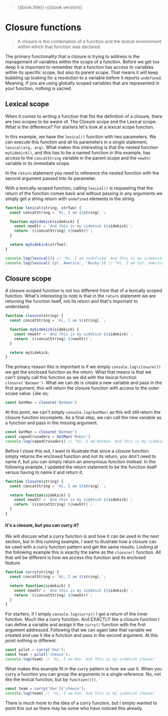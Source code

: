 > {{book.title}} v{{book.version}}

# Closure functions

> A closure is the combination of a function and the lexical environment within which that function was declared.

The primary functionality that a closure is trying to address is the management of variables within the scope of a function. Before we get too deep it is important to remember that a function has access to variables within its specific scope, but also its parent scope. That means it will keep bubbling up looking for a resolution to a variable before it reports `undefined`. Meaning, if you are using globally scoped variables that are represented in your function, nothing is sacred.

## Lexical scope

When it comes to writing a function that fits the definition of a closure, there are two scopes to be aware of. The Closure scope and the Lexical scope. What is the difference? For starters let's look at a lexical scope function.

In this example, we have the `lexical()` function with two parameters. We can execute this function and all its parameters in a single statement, `lexical(arg, arg)`. What makes this interesting is that the nested function `mySidekick()`, and this has to be a named function in this example, has access to the `concatString` variable in the parent scope and the `newStr` variable in its immediate scope.

In the `return` statement you need to reference the nested function with the second argument passed into its parameter.

With a lexically scoped function, calling `lexical()` is requesting that the return of the function comes back and without passing in any arguments we simply get a string return with `undefined` elements in the string.

```js
function lexical(string, strTwo) {
  const concatString = `Hi, I am ${string}.`;

  function mySidekick(sidekick) {
    const newStr = `And this is my sidekick ${sidekick}`;
    return `${concatString} ${newStr}`;
  }

  return mySidekick(strTwo);
}

console.log(lexical()) // "Hi, I am undefined. And this is my sidekick undefined"
console.log(lexical('Cpt. America', 'Bucky')) // "Hi, I am Cpt. America. And this is my sidekick Bucky"
```

## Closure scope

A closure scoped function is not too different from that of a lexically scoped function. What's interesting to note is that in the `return` statement we are returning the function itself, not its return and that's important to understand.

```js
function closure(string) {
  const concatString = `Hi, I am ${string}.`;

  function mySidekick(sidekick) {
    const newStr = `And this is my sidekick ${sidekick}`;
    return `${concatString} ${newStr}`;
  }

  return mySidekick;
}
```

The primary reason this is important is if we simply `console.log(closure())` we get the enclosed function as the return. What that means is that we can't simply call this function as we did with the lexical function `closure('Batman')`. What we can do is create a new variable and pass in the first argument, this will return the closure function with access to the outer scope value. Like so;

```js
const batMan = closure('Batman')
```

At this point, we can't simply `console.log(batMan)` as this will still return the closure function incomplete. As a final step, we can call the new variable as a function and pass in the missing argument.

```js
const batMan = closure('Batman')
const capedCrusaders = batMan('Robin')
console.log(capedCrusaders) // "Hi, I am Batman. And this is my sidekick Robin"
```

Before I close this out, I want to illustrate that since a closure function simply returns the enclosed function and not its return, you don't need to name it, but you can simply return an anonymous function instead. In the following example, I updated the return statement to be the function itself versus having to name it and return it.

```js
function closure(string) {
  const concatString = `Hi, I am ${string}.`;

  return function(sidekick) {
    const newStr = `And this is my sidekick ${sidekick}`;
    return `${concatString} ${newStr}`;
  }
}
```

#### It's a closure, but you can curry it?

We will discuss what a curry function is and how it can be used in the next section, but in this running example, I want to illustrate how a closure can be used with a curry function pattern and get the same results. Looking at the following example this is exactly the same as the `closure()` function. All that will be different is how we access this function and its enclosed feature.

```js
function curry(string) {
  const concatString = `Hi, I am ${string}.`;

  return function(sidekick) {
    const newStr = `And this is my sidekick ${sidekick}`;
    return `${concatString} ${newStr}`;
  }
}
```

For starters, if I simply `console.log(curry()` I get a return of the inner function. Much like a curry function. And EXACTLY like a closure function I can define a variable and assign it the `curry()` function with the first argument addressed. Following that we can again take that variable we created and use it like a function and pass in the second argument. At this point nothing is different.

```js
const pilot = curry('Han');
const team = pilot('chewie');
console.log(team) // "Hi, I am Han. And this is my sidekick chewie"
```

What makes this example fit in the curry pattern is how we use it. When you curry a function you can group the arguments in a single reference. No, not like the lexical function, but by `function()()`.

```js
const team = curry('Han')('chewie');
console.log(team) // "Hi, I am Han. And this is my sidekick chewie"
```

There is much more to the idea of a curry function, but I simply wanted to point this out as there may be some who have noticed this already.

